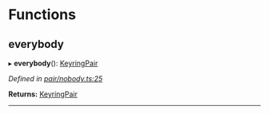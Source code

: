 

# Functions

<a id="everybody"></a>

##  everybody

▸ **everybody**(): [KeyringPair](../interfaces/_types_.keyringpair.md)

*Defined in [pair/nobody.ts:25](https://github.com/polkadot-js/common/blob/8513530/packages/keyring/src/pair/nobody.ts#L25)*

**Returns:** [KeyringPair](../interfaces/_types_.keyringpair.md)

___

